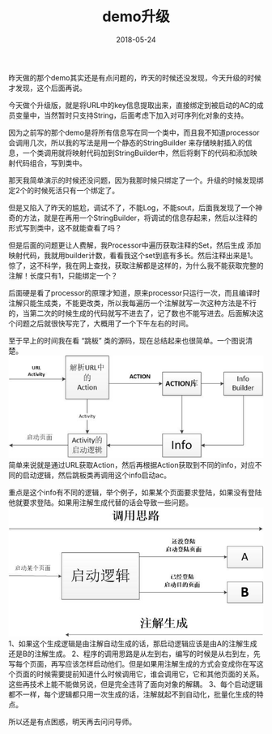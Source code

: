 ﻿---
title: demo升级
date: 2018-05-24
categories: android
tags:
- 注解
---

昨天做的那个demo其实还是有点问题的，昨天的时候还没发现，今天升级的时候才发现，这个后面再说。

今天做个升级版，就是将URL中的key信息提取出来，直接绑定到被启动的AC的成员变量中，当然暂时只支持String，后面考虑下加入对可序列化对象的支持。

<!---begin--->


因为之前写的那个demo是将所有信息写在同一个类中，而且我不知道processor会调用几次，所以我的写法是用一个静态的StringBuilder 来存储映射插入的信息，一个类调用就将映射代码加到StringBuilder中，然后将剩下的代码和添加映射代码组合，写到类中。

那天我简单演示的时候还没问题，因为我那时候只绑定了一个。升级的时候发现绑定2个的时候死活只有一个绑定了。

但是又陷入了昨天的尴尬，调试不了，不能Log，不能sout，后面我发现了一个神奇的方法，就是在再用一个StringBuilder，将调试的信息存起来，然后以注释的形式写到类中，这不就能查看了吗？

但是后面的问题更让人费解，我Processor中遍历获取注释的Set，然后生成 添加映射代码，我就用builder计数，看看我这个set到底有多长。然后注释出来是1。惊了，这不科学，我在网上查找，获取注解都是这样的，为什么我不能获取完整的注解！长度只有1，只能绑定一个？

后面硬是看了processor的原理才知道，原来processor只运行一次，而且编译时注解只能生成类，不能更改类，所以我每遍历一个注解就写一次这种方法是不行的，当第二次的时候生成的代码就写不进去了，记了数也不能写进去。后面解决这个问题之后就很快写完了，大概用了一个下午左右的时间。

至于早上的时间我在看 “跳板” 类的源码，现在总结起来也很简单。一个图说清楚。
![流程](https://raw.githubusercontent.com/neo1946/neo1946.github.io/master/assets/images/3.jpg)
简单来说就是通过URL获取Action，然后再根据Action获取到不同的info，对应不同的启动逻辑，然后跳板类再调用这个info启动ac。

重点是这个info有不同的逻辑，举个例子，如果某个页面要求登陆，如果没有登陆他就要求登陆。如果用注解生成代替的话会导致一些问题。
![流程](https://raw.githubusercontent.com/neo1946/neo1946.github.io/master/assets/images/4.jpg)
1、如果这个生成逻辑是由注解自动生成的话，那启动逻辑应该是由A的注解生成还是B的注解生成。
2、程序的调用思路是从左到右，编写的时候是从右到左，先写每个页面，再写应该怎样启动他们。但是如果用注解生成的方式会变成你在写这个页面的时候需要提前知道什么时候调用它，谁会调用它，它和其他页面的关系。这些再技术上能不能做另说，但是完全违背了面向对象的解耦。
3、每个启动逻辑都不一样，每个逻辑都只用一次生成的话，注解就起不到自动化，批量化生成的特点。

所以还是有点困惑，明天再去问问导师。


